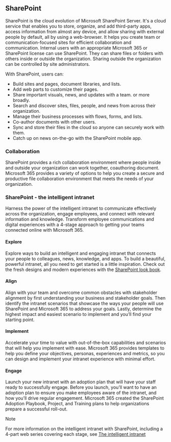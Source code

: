 ## SharePoint

SharePoint is the cloud evolution of Microsoft SharePoint Server. It's a cloud service that enables you to store, organize, and add third-party apps, access information from almost any device, and allow sharing with external people by default, all by using a web-browser. It helps you create team or communication-focused sites for efficient collaboration and communication. Internal users with an appropriate Microsoft 365 or SharePoint license can use SharePoint. They can share files or folders with others inside or outside the organization. Sharing outside the organization can be controlled by site administrators.

With SharePoint, users can:

- Build sites and pages, document libraries, and lists.
- Add web parts to customize their pages.
- Share important visuals, news, and updates with a team. or more broadly.
- Search and discover sites, files, people, and news from across their organization.
- Manage their business processes with flows, forms, and lists.
- Co-author documents with other users.
- Sync and store their files in the cloud so anyone can securely work with them.
- Catch up on news on-the-go with the SharePoint mobile app.

### Collaboration

SharePoint provides a rich collaboration environment where people inside and outside your organization can work together, coauthoring document. Microsoft 365 provides a variety of options to help you create a secure and productive file collaboration environment that meets the needs of your organization.

### SharePoint - the intelligent intranet
Harness the power of the intelligent intranet to communicate effectively across the organization, engage employees, and connect with relevant information and knowledge. Transform employee communications and digital experiences with a 4-stage approach to getting your teams connected online with Microsoft 365.

#### Explore

Explore ways to build an intelligent and engaging intranet that connects your people to colleagues, news, knowledge, and apps. To build a beautiful, powerful intranet, all you need to get started is a little inspiration. Check out the fresh designs and modern experiences with the [SharePoint look book](https://lookbook.microsoft.com/?source=PortalDigitalExpSite).

#### Align

Align with your team and overcome common obstacles with stakeholder alignment by first understanding your business and stakeholder goals. Then identify the intranet scenarios that showcase the ways your people will use SharePoint and Microsoft 365 to address your goals. Lastly, determine the highest impact and easiest scenario to implement and you’ll find your starting point.

#### Implement

Accelerate your time to value with out-of-the-box capabilities and scenarios that will help you implement with ease.  Microsoft 365 provides templates to help you define your objectives, personas, experiences and metrics, so you can design and implement your intranet experience with minimal effort.

#### Engage

Launch your new intranet with an adoption plan that will have your staff ready to successfully engage. Before you launch, you’ll want to have an adoption plan to ensure you make employees aware of the intranet, and how you’ll drive regular engagement. Microsoft 365 created the SharePoint Adoption Playbook, Project, and Training plans to help organizations prepare a successful roll-out.

> [!NOTE]
>For more information on the intelligent intranet with SharePoint, including a 4-part web series covering each stage, see [The intelligent intranet](https://resources.techcommunity.microsoft.com/intelligent-intranet/)
